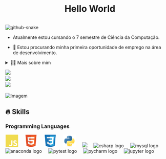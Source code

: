 
<!--título-->
<div id="user-content-toc">
  <ul align="center">
    <summary><h1 style="display: inline-block">Hello World</h1></summary>
</div>

<picture>
  <source media="(prefers-color-scheme: dark)" srcset="https://raw.githubusercontent.com/gustavoghiotti/gustavoghiotti/output/github-snake-dark.svg" />
  <source media="(prefers-color-scheme: light)" srcset="https://raw.githubusercontent.com/gustavoghiotti/gustavoghiotti/output/github-snake.svg" />
  <img alt="github-snake" src="https://raw.githubusercontent.com/gustavoghiotti/gustavoghiotti/output/github-snake.svg" />
</picture>

<!-- Presentation -->
<p>

  -  Atualmente estou cursando o 7 semestre de  Ciência da Computação.

  - 🔭 Estou procurando minha primeira oportunidade de emprego na área de desenvolvimento. 

<!-- Dropdown -->
<details>
  <summary>👨‍💻 Mais sobre mim </summary>

  - Sou um estudante do sétimo semestre de Ciência da Computação, com grande interesse em automação de processos e análise de dados. Minhas habilidades se concentram principalmente em Python e SQL, que utilizo para desenvolver soluções eficientes e automatizadas. Tenho experiência na criação de dashboards e relatórios utilizando Power BI e Excel, transformando dados brutos em insights acionáveis. Complementando minhas habilidades, possuo conhecimentos em desenvolvimento web com JavaScript, HTML e CSS, além de familiaridade com C e C#.
</details>


<!-- GithubStats -->
![](https://github-readme-stats.vercel.app/api?username=GustavoGhiotti&theme=dark&hide_border=false&include_all_commits=false&count_private=false)<br/>
![](https://nirzak-streak-stats.vercel.app/?user=GustavoGhiotti&theme=dark&hide_border=false)<br/>
![](https://github-readme-stats.vercel.app/api/top-langs/?username=GustavoGhiotti&theme=dark&hide_border=false&include_all_commits=false&count_private=false&layout=compact)

<!-- Portfolio -->
<!--## Portfolio:
- [Seaborn Data Visualization](https://github.com/VariableBee/seaborn-data-visualization)
- [Exploratory Data Analysis](https://github.com/VariableBee/EDA_Loggi)
- [Interactive Data Visualization](https://github.com/VariableBee/COVID_19_DASHBOARD)
- [Data Querying and Analysis](https://github.com/VariableBee/AWS_Athena_Queries)
- [Client Registry System](https://github.com/VariableBee/Cartorio) -->

<!-- GIF -->
<p align="left">
  <img align="center" src="https://github.com/VariableBee/VariableBee/assets/77739311/4e9f41af-6b57-49a7-b15a-74322e96b4d7" alt="Imagem">
</p>

## 🔥 Skills
<!-- Skills: Programming Languages -->
  <div style="flex-basis: 48%;">
    <h3>Programming Languages</h3>
    <img align= alt="Js" height="40" src="https://raw.githubusercontent.com/devicons/devicon/master/icons/javascript/javascript-plain.svg">
    <img width="12" />
    <img align="alt="HTML" height="40" src="https://raw.githubusercontent.com/devicons/devicon/master/icons/html5/html5-original.svg">
    <img width="12" />
    <img align=alt="CSS" height="40" src="https://raw.githubusercontent.com/devicons/devicon/master/icons/css3/css3-original.svg">
    <img width="12" />
    <img align="alt="Python" height="40" src="https://raw.githubusercontent.com/devicons/devicon/master/icons/python/python-original.svg">
    <img width="12" />
    <img align="alt="C" height="40" src="https://cdn.jsdelivr.net/gh/devicons/devicon/icons/c/c-original.svg">
    <img width="12" />
    <img src="https://cdn.jsdelivr.net/gh/devicons/devicon/icons/csharp/csharp-original.svg" height="40" alt="csharp logo"  />
    <img width="12" />
    <img src="https://cdn.jsdelivr.net/gh/devicons/devicon/icons/mysql/mysql-original.svg" height="40" alt="mysql logo"  />
    <img width="12" />
    <img src="https://cdn.jsdelivr.net/gh/devicons/devicon/icons/anaconda/anaconda-original.svg" height="40" alt="anaconda logo"  />
    <img width="12" />
    <img src="https://cdn.jsdelivr.net/gh/devicons/devicon/icons/pytest/pytest-original.svg" height="40" alt="pytest logo"  />
    <img width="12" />
    <img src="https://cdn.jsdelivr.net/gh/devicons/devicon/icons/pycharm/pycharm-original.svg" height="40" alt="pycharm logo"  />
    <img width="12" />
    <img src="https://cdn.jsdelivr.net/gh/devicons/devicon/icons/jupyter/jupyter-original.svg" height="40" alt="jupyter logo"  />
</div>

###
  </div>
  
  <!-- Skills: Tools & Frameworks -->
<!--  <div style="flex-basis: 48%;">
    <h3>Tools & Frameworks</h3>
    <img align="center" alt="VScode" height="30" width="40" src="https://cdn.jsdelivr.net/gh/devicons/devicon/icons/vscode/vscode-original.svg">
    <img align="center" alt="Jupyter" height="30" width="40" src="https://cdn.jsdelivr.net/gh/devicons/devicon/icons/jupyter/jupyter-original.svg">
    <img align="center" alt="Chris-AWS" height="30" width="40" src="https://cdn.jsdelivr.net/gh/devicons/devicon/icons/git/git-original.svg">
    <img align="center" alt="Bash" height="30" width="40" src="https://cdn.jsdelivr.net/gh/devicons/devicon/icons/bash/bash-original.svg">
  </div> -->
  
  <!-- Skills: Libraries -->
<!--  <div style="flex-basis: 48%;">
    <h3>Libraries</h3>
    <img align="center" alt="Numpy" height="30" width="40" src="https://cdn.jsdelivr.net/gh/devicons/devicon/icons/numpy/numpy-original.svg">
    <img align="center" alt="Pandas" src="https://raw.githubusercontent.com/devicons/devicon/2ae2a900d2f041da66e950e4d48052658d850630/icons/pandas/pandas-original.svg" alt="pandas" width="40" height="40"/>
    <img align="center" alt="Seaborn" src="https://seaborn.pydata.org/_images/logo-mark-lightbg.svg" alt="seaborn" width="40" height="40"/>
    <img align="center" alt="Scikit-learn" src="https://upload.wikimedia.org/wikipedia/commons/0/05/Scikit_learn_logo_small.svg" alt="scikit_learn" width="40" height="40"/>
  </div> -->

